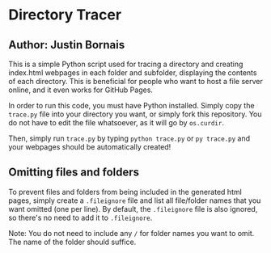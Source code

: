 # Directory Tracer

## Author: Justin Bornais

This is a simple Python script used for tracing a directory and creating index.html webpages in each folder and subfolder, displaying the contents of each directory. This is beneficial for people who want to host a file server online, and it even works for GitHub Pages.

In order to run this code, you must have Python installed. Simply copy the `trace.py` file into your directory you want, or simply fork this repository. You do not have to edit the file whatsoever, as it will go by `os.curdir`.

Then, simply run `trace.py` by typing `python trace.py` or `py trace.py` and your webpages should be automatically created!

## Omitting files and folders

To prevent files and folders from being included in the generated html pages, simply create a `.fileignore` file and list all file/folder names that you want omitted (one per line). By default, the `.fileignore` file is also ignored, so there's no need to add it to `.fileignore`.  

Note: You do not need to include any `/` for folder names you want to omit. The name of the folder should suffice.
